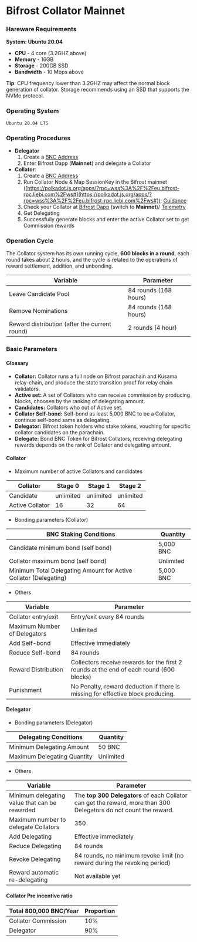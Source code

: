 # Bifrost Collator Mainnet

### Hareware Requirements

**System: Ubuntu 20.04**

* **CPU** - 4 core (3.2GHZ above)
* **Memory** - 16GB
* **Storage** - 200GB SSD
* **Bandwidth** - 10 Mbps above

**Tip**: CPU frequency lower than 3.2GHZ may affect the normal block generation of collator. Storage recommends using an SSD that supports the NVMe protocol.

### Operating System

`Ubuntu 20.04 LTS`

### Operating Procedures

* **Delegator**
  1. Create a [BNC Address](https://wiki.bifrost.finance/start/create)
  2. Enter Bifrost Dapp (**Mainnet**) and delegate a Collator
* **Collator**:
  1. Create a [BNC Address](https://wiki.bifrost.finance/start/create)
  2. Run Collator Node & Map SessionKey in the Bifrost mainnet ([https://polkadot.js.org/apps/?rpc=wss%3A%2F%2Feu.bifrost-rpc.liebi.com%2Fws#](https://polkadot.js.org/apps/?rpc=wss%3A%2F%2Feu.bifrost-rpc.liebi.com%2Fws#)): [Guidance](https://wiki.bifrost.finance/node/run-a-collator-node)
  3. Check your Collator at [Bifrost Dapp](https://bifrost.app/collator) (switch to **Mainnet**)/ [Telemetry](https://telemetry.polkadot.io/#list/0x9f28c6a68e0fc9646eff64935684f6eeeece527e37bbe1f213d22caa1d9d6bed)
  4. Get Delegating
  5. Successfully generate blocks and enter the active Collator set to get Commission rewards

### Operation Cycle

The Collator system has its own running cycle, **600 blocks in a round**, each round takes about 2 hours, and the cycle is related to the operations of reward settlement, addition, and unbonding.

| Variable                                      | Parameter             |
| --------------------------------------------- | --------------------- |
| Leave Candidate Pool                          | 84 rounds (168 hours) |
| Remove Nominations                            | 84 rounds (168 hours) |
| Reward distribution (after the current round) | 2 rounds (4 hour)     |

### Basic Parameters

#### Glossary

* **Collator:** Collator runs a full node on Bifrost parachain and Kusama relay-chain, and produce the state transition proof for relay chain validators.
* **Active set:** A set of Collators who can receive commission by producing blocks, choosen by the ranking of delegating amount.
* **Candidates:** Collators who out of Active set.
* **Collator Self-bond:** Self-bond as least 5,000 BNC to be a Collator, continue self-bond same as delegating.
* **Delegator:** Bifrost token holders who stake tokens, vouching for specific collator candidates on the parachain.
* **Delegate:** Bond BNC Token for Bifrost Collators, receiving delegating rewards depends on the rank of Collator and delegating amount.

#### Collator

* Maximum number of active Collators and candidates

| Collator        | Stage 0   | Stage 1   | Stage 2   |
| --------------- | --------- | --------- | --------- |
| Candidate       | unlimited | unlimited | unlimited |
| Active Collator | 16        | 32        | 64        |

* Bonding parameters (Collator)

| BNC Staking Conditions                                           | Quantity  |
| ---------------------------------------------------------------- | --------- |
| Candidate minimum bond (self bond)                               | 5,000 BNC |
| Collator maximum bond (self bond)                                | Unlimited |
| Minimum Total Delegating Amount for Active Collator (Delegating) | 5,000 BNC |

* Others

| Variable                     | Parameter                                                                               |
| ---------------------------- | --------------------------------------------------------------------------------------- |
| Collator entry/exit          | Entry/exit every 84 rounds                                                              |
| Maximum Number of Delegators | Unlimited                                                                               |
| Add Self-bond                | Effective immediately                                                                   |
| Reduce Self-bond             | 84 rounds                                                                               |
| Reward Distribution          | Collectors receive rewards for the first 2 rounds at the end of each round (600 blocks) |
| Punishment                   | No Penalty, reward deduction if there is missing for effective block producing.         |

#### Delegator

* Bonding parameters (Delegator)

| Delegating Conditions       | Quantity  |
| --------------------------- | --------- |
| Minimum Delegating Amount   | 50 BNC    |
| Maximum Delegating Quantity | Unlimited |

* Others

| Variable                                      | Parameter                                                                                                         |
| --------------------------------------------- | ----------------------------------------------------------------------------------------------------------------- |
| Minimum delegating value that can be rewarded | The **top 300 Delegators** of each Collator can get the reward, more than 300 Delegators do not count the reward. |
| Maximum number to delegate Collators          | 350                                                                                                               |
| Add Delegating                                | Effective immediately                                                                                             |
| Reduce Delegating                             | 84 rounds                                                                                                         |
| Revoke Delegating                             | 84 rounds, no minimum revoke limit (no reward during the revoking period)                                         |
| Reward automatic re-delegating                | Not available yet                                                                                                 |

#### Collator Pre incentive ratio

| Total 800,000 BNC/Year | Proportion |
| ---------------------- | ---------- |
| Collator Commission    | 10%        |
| Delegator              | 90%        |
